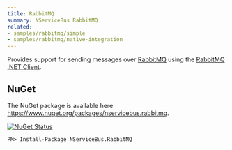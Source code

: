 ```yaml
---
title: RabbitMQ
summary: NServiceBus RabbitMQ
related:
- samples/rabbitmq/simple
- samples/rabbitmq/native-integration
---
```


Provides support for sending messages over [RabbitMQ](http://www.rabbitmq.com/) using the [RabbitMQ .NET Client](https://www.nuget.org/packages/RabbitMQ.Client/).

## NuGet

The NuGet package is available here https://www.nuget.org/packages/nservicebus.rabbitmq.

<a href="https://www.nuget.org/packages/NServiceBus.RabbitMQ/"><img src="https://img.shields.io/nuget/v/NServiceBus.RabbitMQ.svg?" title="NuGet Status"></a>

    PM> Install-Package NServiceBus.RabbitMQ
